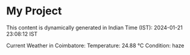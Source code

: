 # My Project

This content is dynamically generated in Indian Time (IST): 2024-01-21 23:08:12 IST


Current Weather in Coimbatore:
Temperature: 24.88 °C
Condition: haze
